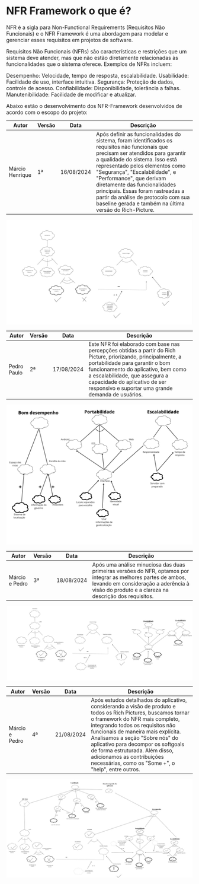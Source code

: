 # NFR Framework o que é?
NFR é a sigla para Non-Functional Requirements (Requisitos Não Funcionais) e o NFR Framework é uma abordagem para modelar e gerenciar esses requisitos em projetos de software.

Requisitos Não Funcionais (NFRs) são características e restrições que um sistema deve atender, mas que não estão diretamente relacionadas às funcionalidades que o sistema oferece. Exemplos de NFRs incluem:

Desempenho: Velocidade, tempo de resposta, escalabilidade.
Usabilidade: Facilidade de uso, interface intuitiva.
Segurança: Proteção de dados, controle de acesso.
Confiabilidade: Disponibilidade, tolerância a falhas.
Manutenibilidade: Facilidade de modificar e atualizar.

Abaixo estão o desenvolvimento dos NFR-Framework desenvolvidos de acordo com o escopo do projeto:


|Autor| Versão          |Data| Descrição |
|----|----|---------- |-----|
|Márcio Henrique| 1ª | 16/08/2024 |Após definir as funcionalidades do sistema, foram identificados os requisitos não funcionais que precisam ser atendidos para garantir a qualidade do sistema. Isso está representado pelos elementos como "Segurança", "Escalabilidade", e "Performance", que derivam diretamente das funcionalidades principais. Essas foram rastreadas a partir da análise de protocolo com sua baseline gerada e também na última versão do Rich-Picture.|

![Primeira Versão](<../assets/NFR/NFR MoovitV1.png>)

|Autor| Versão          |Data| Descrição |
|----|----|---------- |-----|
|Pedro Paulo| 2ª | 17/08/2024 |Este NFR foi elaborado com base nas percepções obtidas a partir do Rich Picture, priorizando, principalmente, a portabilidade para garantir o bom funcionamento do aplicativo, bem como a escalabilidade, que assegura a capacidade do aplicativo de ser responsivo e suportar uma grande demanda de usuários.|

![Segunda Versão](<../assets/NFR/NFR  MoovitV1-2.png>)

|Autor| Versão          |Data| Descrição |
|----|----|---------- |-----|
|Márcio e Pedro| 3ª | 18/08/2024 |Após uma análise minuciosa das duas primeiras versões do NFR, optamos por integrar as melhores partes de ambos, levando em consideração a aderência à visão do produto e a clareza na descrição dos requisitos.|

![Terceira Versão](<../assets/NFR/NFR MoovitV2.jpg>)

|Autor| Versão          |Data| Descrição |
|----|----|---------- |-----|
|Márcio e Pedro| 4ª | 21/08/2024 |Após estudos detalhados do aplicativo, considerando a visão de produto e todos os Rich Pictures, buscamos tornar o framework do NFR mais completo, integrando todos os requisitos não funcionais de maneira mais explícita. Analisamos a seção "Sobre nós" do aplicativo para decompor os softgoals de forma estruturada. Além disso, adicionamos as contribuições necessárias, como os "Some +", o "help", entre outros.|



![Quarta Versão](<../assets/NFR/NFR MoovitV3.jpg>)